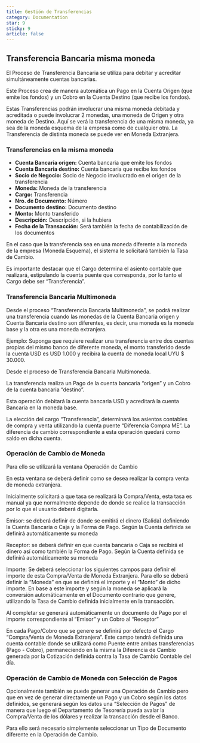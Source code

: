 ```yaml
---
title: Gestión de Transferencias
category: Documentation
star: 9
sticky: 9
article: false
---
```


## **Transferencia Bancaria misma moneda**

El Proceso de Transferencia Bancaria se utiliza para debitar y acreditar simultáneamente cuentas bancarias.

Este Proceso crea de manera automática un Pago en la Cuenta Origen (que emite los fondos) y un Cobro en la Cuenta Destino (que recibe los fondos).

Estas Transferencias podrán involucrar una misma moneda debitada y acreditada o puede involucrar 2 monedas, una moneda de Origen y otra moneda de Destino. Aquí se verá la transferencia de una misma moneda, ya sea de la moneda esquema de la empresa como de cualquier otra. La Transferencia de distinta moneda se puede ver en Moneda Extranjera.

### **Transferencias en la misma moneda**

* **Cuenta Bancaria origen:** Cuenta bancaria que emite los fondos
* **Cuenta Bancaria destino:** Cuenta bancaria que recibe los fondos
* **Socio de Negocio:** Socio de Negocio involucrado en el origen de la transferencia
* **Moneda:** Moneda de la transferencia
* **Cargo:** Transferencia
* **Nro. de Documento:** Número
* **Documento destino:** Documento destino
* **Monto:** Monto transferido
* **Descripción:** Descripción, si la hubiera
* **Fecha de la Transacción:** Será también la fecha de contabilización de los documentos

En el caso que la transferencia sea en una moneda diferente a la moneda de la empresa (Moneda Esquema), el sistema le solicitará también la Tasa de Cambio.

Es importante destacar que el Cargo determina el asiento contable que realizará, estipulando la cuenta puente que corresponda, por lo tanto el Cargo debe ser “Transferencia”.

### **Transferencia Bancaria Multimoneda**

Desde el proceso “Transferencia Bancaria Multimoneda”, se podrá realizar una transferencia cuando las monedas de la Cuenta Bancaria origen y Cuenta Bancaria destino son diferentes, es decir, una moneda es la moneda base y la otra es una moneda extranjera.

Ejemplo: Suponga que requiere realizar una transferencia entre dos cuentas propias del mismo banco de diferente moneda, el monto transferido desde la cuenta USD es USD 1.000 y recibira la cuenta de moneda local UYU $ 30.000.

Desde el proceso de Transferencia Bancaria Multimoneda.

La transferencia realiza un Pago de la cuenta bancaria “origen” y un Cobro de la cuenta bancaria “destino”.

Esta operación debitará la cuenta bancaria USD y acreditará la cuenta Bancaria en la moneda base.

La elección del cargo “Transferencia”, determinará los asientos contables de compra y venta utilizando la cuenta puente “Diferencia Compra ME”. La diferencia de cambio correspondiente a esta operación quedará como saldo en dicha cuenta.

### **Operación de Cambio de Moneda**

Para ello se utilizará la ventana Operación de Cambio

En esta ventana se deberá definir como se desea realizar la compra venta de moneda extranjera.

Inicialmente solicitará a que tasa se realizará la Compra/Venta, esta tasa es manual ya que normalmente depende de donde se realice la transacción por lo que el usuario deberá digitarla.

Emisor: se deberá definir de donde se emitirá el dinero (Salida) definiendo la Cuenta Bancaria o Caja y la Forma de Pago. Según la Cuenta definida se definirá automáticamente su moneda

Receptor: se deberá definir en que cuenta bancaria o Caja se recibirá el dinero así como también la Forma de Pago. Según la Cuenta definida se definirá automáticamente su moneda

Importe: Se deberá seleccionar los siguientes campos para definir el importe de esta Compra/Venta de Moneda Extranjera. Para ello se deberá definir la “Moneda” en que se definirá el importe y el “Monto” de dicho importe. En base a este importe y según la moneda se aplicará la conversión automáticamente en el Documento contrario que genere, utilizando la Tasa de Cambio definida inicialmente en la transacción.

Al completar se generará automáticamente un documento de Pago por el importe correspondiente al “Emisor” y un Cobro al “Receptor”

En cada Pago/Cobro que se genere se definirá por defecto el Cargo “Compra/Venta de Moneda Extranjera”. Este campo tendrá definida una cuenta contable donde se utilizará como Puente entre ambas transferencias (Pago - Cobro), permaneciendo en la misma la Diferencia de Cambio generada por la Cotización definida contra la Tasa de Cambio Contable del día.

### **Operación de Cambio de Moneda con Selección de Pagos**

Opcionalmente también se puede generar una Operación de Cambio pero que en vez de generar directamente un Pago y un Cobro según los datos definidos, se generará según los datos una “Selección de Pagos” de manera que luego el Departamento de Tesorería pueda avalar la Compra/Venta de los dólares y realizar la transacción desde el Banco.

Para ello será necesario simplemente seleccionar un Tipo de Documento diferente en la Operación de Cambio.